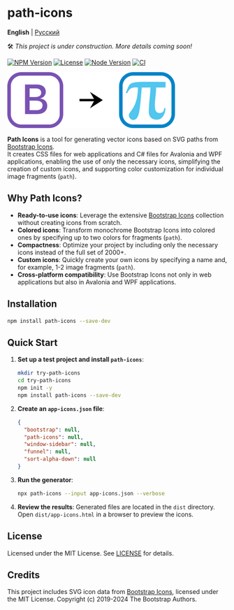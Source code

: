 # path-icons

**English** | [Русский](README.ru.md)

🛠️ *This project is under construction. More details coming soon!*

[![NPM Version](https://img.shields.io/npm/v/path-icons.svg)](https://www.npmjs.com/package/path-icons)
[![License](https://img.shields.io/npm/l/path-icons.svg)](https://github.com/schavelev/path-icons/blob/main/LICENSE)
[![Node Version](https://img.shields.io/node/v/path-icons)](https://github.com/schavelev/path-icons#installation)
[![CI](https://github.com/schavelev/path-icons/actions/workflows/ci.yml/badge.svg)](https://github.com/schavelev/path-icons/actions)

![Logos](logos.svg)

**Path Icons** is a tool for generating vector icons based on SVG paths from [Bootstrap Icons](https://icons.getbootstrap.com/).  
It creates CSS files for web applications and C# files for Avalonia and WPF applications, enabling the use of only the necessary icons, simplifying the creation of custom icons, and supporting color customization for individual image fragments (`path`).

## Why Path Icons?

- **Ready-to-use icons**: Leverage the extensive [Bootstrap Icons](https://icons.getbootstrap.com/) collection without creating icons from scratch.
- **Colored icons**: Transform monochrome Bootstrap Icons into colored ones by specifying up to two colors for fragments (`path`).
- **Compactness**: Optimize your project by including only the necessary icons instead of the full set of 2000+.
- **Custom icons**: Quickly create your own icons by specifying a name and, for example, 1-2 image fragments (`path`).
- **Cross-platform compatibility**: Use Bootstrap Icons not only in web applications but also in Avalonia and WPF applications. 

## Installation

```bash
npm install path-icons --save-dev
```

## Quick Start

1. **Set up a test project and install `path-icons`**:
   ```bash
   mkdir try-path-icons
   cd try-path-icons
   npm init -y
   npm install path-icons --save-dev
   ```

2. **Create an `app-icons.json` file**:
   ```json
   {
     "bootstrap": null,
     "path-icons": null,
     "window-sidebar": null,
     "funnel": null,
     "sort-alpha-down": null
   }
   ```

3. **Run the generator**:
   ```bash
   npx path-icons --input app-icons.json --verbose
   ```

4. **Review the results**:
   Generated files are located in the `dist` directory. Open `dist/app-icons.html` in a browser to preview the icons.
 
## License

Licensed under the MIT License. See [LICENSE](LICENSE) for details.

## Credits

This project includes SVG icon data from [Bootstrap Icons](https://github.com/twbs/icons), licensed under the MIT License. Copyright (c) 2019-2024 The Bootstrap Authors.
